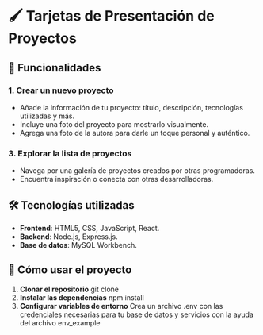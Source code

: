 # 🖌️ Tarjetas de Presentación de Proyectos 
## 🚀 Funcionalidades
### 1. **Crear un nuevo proyecto**
- Añade la información de tu proyecto: título, descripción, tecnologías utilizadas y más.
- Incluye una foto del proyecto para mostrarlo visualmente.
- Agrega una foto de la autora para darle un toque personal y auténtico.
### 3. **Explorar la lista de proyectos**
- Navega por una galería de proyectos creados por otras programadoras.
- Encuentra inspiración o conecta con otras desarrolladoras.
## 🛠️ Tecnologías utilizadas

- **Frontend**: HTML5, CSS, JavaScript, React.
- **Backend**: Node.js, Express.js.
- **Base de datos**: MySQL Workbench.

## 📖 Cómo usar el proyecto
1. **Clonar el repositorio**
   git clone 
3. **Instalar las dependencias**
   npm install
5. **Configurar variables de entorno**
   Crea un archivo .env con las credenciales necesarias para tu base de datos y servicios con la ayuda del archivo env_example
